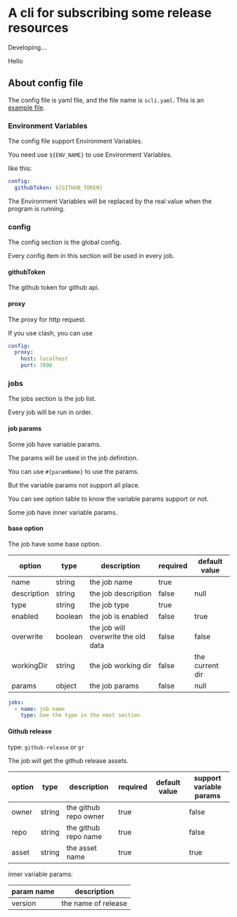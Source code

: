 # A cli for subscribing some release resources

Developing...

Hello

## About config file

The config file is yaml file, and
the file name is `scli.yaml`.
This is an [example file](scli.example.yaml).

### Environment Variables

The config file support Environment Variables.

You need use `${ENV_NAME}` to use Environment Variables.

like this:

```yaml
config:
  githubToken: ${GITHUB_TOKEN}

```

The Environment Variables will be replaced by the real value when the program is running.

### config

The config section is the global config.

Every config item in this section will be used in every job.

#### githubToken

The github token for github api.

#### proxy

The proxy for http request.

If you use clash, you can use

```yaml
config:
  proxy:
    host: localhost
    port: 7890
```

### jobs

The jobs section is the job list.

Every job will be run in order.

#### job params

Some job have variable params.

The params will be used in the job definition.

You can use `#{paramName}` to use the params.

But the variable params not support all place.

You can see option table to know the variable params support or not.

Some job have inner variable params.

#### base option

The job have some base option.

| option | type | description | required | default value |
| --- | --- | --- | --- | --- |
| name | string | the job name | true | |
| description | string | the job description | false | null |
| type | string | the job type | true | |
| enabled | boolean | the job is enabled | false | true |
| overwrite | boolean | the job will overwrite the old data | false | false |
| workingDir | string | the job working dir | false | the current dir |
| params | object | the job params | false | null |

```yaml
jobs:
  - name: job name
    type: See the type in the next section
```

#### Github release

type: `github-release` or `gr`

The job will get the github release assets.

| option | type | description | required | default value | support variable params |
| --- | --- | --- | --- | --- | --- |
| owner | string | the github repo owner | true | | false |
| repo | string | the github repo name | true | | false |
| asset | string | the asset name | true | | true |

inner variable params:

| param name | description |
| --- | --- |
| version | the name of release |

